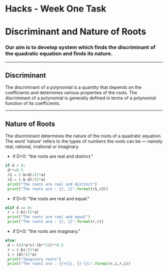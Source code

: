 # Hacks - Week One Task
<!-- Headings -->

# Discriminant and Nature of Roots
### Our aim is to develop system which finds the discriminant of the quadratic equation and finds its nature.
---
## Discriminant
<p> The discriminant of a polynomial is a quantity that depends on the coefficients and determines various properties of the roots. The discriminant of a polynomial is generally defined in terms of a polynomial function of its coefficients. </p>

---

## Nature of Roots
<p>The discriminant determines the nature of the roots of a quadratic equation. The word 'nature' refers to the types of numbers the roots can be — namely real, rational, irrational or imaginary.</p>

<!-- UL -->
* if D>0: "the roots are real and distinct."

<!-- GitHub Markdown -->

<!-- Code Blocks -->
``` python  
if d > 0:
 d**=0.5
 r1 = (-b+d)/(2*a)
 r2 = (-b-d)/(2*a)
 print("The roots are real and distinct")
 print("The roots are : {}, {}".format(r1,r2))
```
* if D=0: "the roots are real and equal."
<!--- Code Blocks -->
```python
elif d == 0:
 r = (-b)/(2*a)
 print("The roots are real and equal")
 print("The roots are : {}, {}".format(r,r))
```
* if D<0: "the roots are imaginary."
<!-- Code Blocks -->
```python
else:
 d = ((4*a*c)-(b**2))**0.5
 r = (-b)/(2*a)
 i = (d)/(2*a)
 print("Imaginary roots")
 print("The roots are : {}+{}i, {}-{}i".format(r,i,r,i))
```

   


